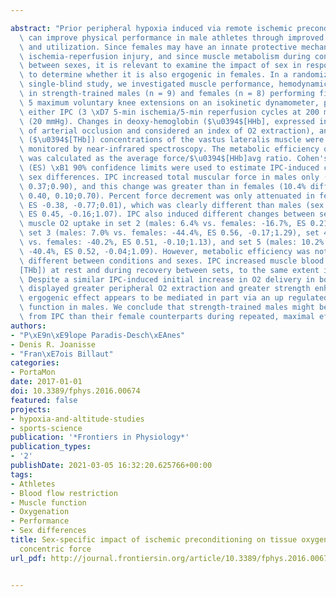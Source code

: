 ---
abstract: "Prior peripheral hypoxia induced via remote ischemic preconditioning (IPC)\
  \ can improve physical performance in male athletes through improved O2 delivery\
  \ and utilization. Since females may have an innate protective mechanism against\
  \ ischemia-reperfusion injury, and since muscle metabolism during contraction differs\
  \ between sexes, it is relevant to examine the impact of sex in response to IPC\
  \ to determine whether it is also ergogenic in females. In a randomized, crossover,\
  \ single-blind study, we investigated muscle performance, hemodynamic and O2 uptake\
  \ in strength-trained males (n = 9) and females (n = 8) performing five sets of\
  \ 5 maximum voluntary knee extensions on an isokinetic dynamometer, preceded by\
  \ either IPC (3 \xD7 5-min ischemia/5-min reperfusion cycles at 200 mmHg) or SHAM\
  \ (20 mmHg). Changes in deoxy-hemoglobin ($\u0394$[HHb], expressed in percentage\
  \ of arterial occlusion and considered an index of O2 extraction), and total hemoglobin\
  \ ($\u0394$[THb]) concentrations of the vastus lateralis muscle were continuously\
  \ monitored by near-infrared spectroscopy. The metabolic efficiency of the contractions\
  \ was calculated as the average force/$\u0394$[HHb]avg ratio. Cohen's effect sizes\
  \ (ES) \xB1 90% confidence limits were used to estimate IPC-induced changes and\
  \ sex differences. IPC increased total muscular force in males only (13.0%, ES 0.64,\
  \ 0.37;0.90), and this change was greater than in females (10.4% difference, ES\
  \ 0.40, 0.10;0.70). Percent force decrement was only attenuated in females (-19.8%,\
  \ ES -0.38, -0.77;0.01), which was clearly different than males (sex difference:\
  \ ES 0.45, -0.16;1.07). IPC also induced different changes between sexes for average\
  \ muscle O2 uptake in set 2 (males: 6.4% vs. females: -16.7%, ES 0.21, -0.18;0.60),\
  \ set 3 (males: 7.0% vs. females: -44.4%, ES 0.56, -0.17;1.29), set 4 (males: 9.1%\
  \ vs. females: -40.2%, ES 0.51, -0.10;1.13), and set 5 (males: 10.2% vs. females:\
  \ -40.4%, ES 0.52, -0.04;1.09). However, metabolic efficiency was not meaningfully\
  \ different between conditions and sexes. IPC increased muscle blood volume (\u2191\
  [THb]) at rest and during recovery between sets, to the same extent in both sexes.\
  \ Despite a similar IPC-induced initial increase in O2 delivery in both sexes, males\
  \ displayed greater peripheral O2 extraction and greater strength enhancement. This\
  \ ergogenic effect appears to be mediated in part via an up regulated oxidative\
  \ function in males. We conclude that strength-trained males might benefit more\
  \ from IPC than their female counterparts during repeated, maximal efforts."
authors:
- "P\xE9n\xE9lope Paradis-Desch\xEAnes"
- Denis R. Joanisse
- "Fran\xE7ois Billaut"
categories:
- PortaMon
date: 2017-01-01
doi: 10.3389/fphys.2016.00674
featured: false
projects:
- hypoxia-and-altitude-studies
- sports-science
publication: '*Frontiers in Physiology*'
publication_types:
- '2'
publishDate: 2021-03-05 16:32:20.625766+00:00
tags:
- Athletes
- Blood flow restriction
- Muscle function
- Oxygenation
- Performance
- Sex differences
title: Sex-specific impact of ischemic preconditioning on tissue oxygenation and maximal
  concentric force
url_pdf: http://journal.frontiersin.org/article/10.3389/fphys.2016.00674/full

---
